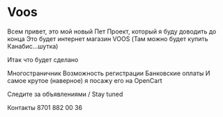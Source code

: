 # Voos

Всем привет, это мой новый Пет Проект, который я буду доводить до конца
Это будет интернет магазин VOOS (Там можно будет купить Канабис...шутка)

Итак что будет сделано

Многостраничник
Возможность регистрации
Банковские оплаты
И самое крутое (наверное) я посажу его на OpenCart

Следите за объявлениями / Stay tuned

Контакты 8701 882 00 36

